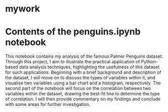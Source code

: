 # mywork

# Contents of the penguins.ipynb notebook
This notebook contains my analysis of the famous Palmer Penguins dataset. Through this project, I aim to illustrate the practical application of Python-based data analysis techniques, highlighting the usefulness of this dataset for such applications. Beginning with a brief background and description of the dataset, I will move on to discuss the types of variables within it, and visualise two variables using a bar chart and a histogram, respectively. The second part of the notebook will focus on the correlation between two variables within the dataset, drawing the best-fit line to determine the type of correlation. I will then provide commentary on my findings and conclude with some areas for further investigation.